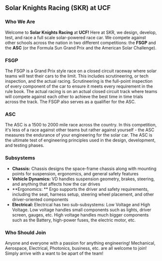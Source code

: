 ## Solar Knights Racing (SKR) at UCF
### Who We Are

Welcome to **Solar Knights Racing** at **UCF!** Here at SKR, we design, develop, test, and race a full scale solar-powered race car. We compete against other schools across the nation in two different competitions: the **FSGP** and the **ASC** (or the Formula Sun Grand Prix and the American Solar Challenge).
### FSGP

The FSGP is a Grand Prix style race on a closed circuit raceway where solar teams will test their cars to the limit. This includes scrutineering, or tech inspection, and the actual racing. Scrutineering is the full-point inspection of every component of the car to ensure it meets every requirement in the rule book. The actual racing is on an actual closed circuit track where teams will compete against each other to achieve the best time in time trials across the track. The FSGP also serves as a qualifier for the ASC.

### ASC
 
The ASC is a 1500 to 2000 mile race across the country. In this competition, it's less of a race against other teams but rather against yourself - the ASC measures the endurance of your engineering for the solar car. The ASC is the ultimate test of engineering principles used in the design, development, and testing phases.

### Subsystems

- **Chassis:** Chassis designs the space-frame chassis along with mounting points for suspension, ergonomics, and general safety features
- **Vehicle Dynamics:** VD handles suspension geometry, brakes, steering, and anything that affects how the car drives
 - **Ergonomics: ** Ergo supports the driver and safety requirements, including the seat, harness setup, steering wheel placement, and other driver-oriented components
- **Electrical:** Electrical has two sub-subsystems: Low Voltage and High Voltage. Low voltage handles small components such as lights, driver screen, gauges, etc. High voltage handles much bigger components such as the Battery, high-power fuses, the electric motor, etc.

### Who Should Join
Anyone and everyone with a passion for anything engineering! Mechanical, Aerospace, Electrical, Photonics, business, etc. are all welcome to join! Simply arrive with a want to be apart of the team!
